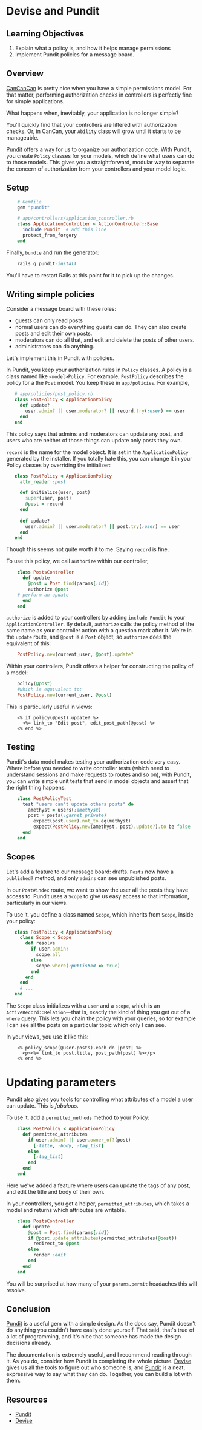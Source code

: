 # Devise and Pundit

## Learning Objectives

  1. Explain what a policy is, and how it helps manage permissions
  2. Implement Pundit policies for a message board.

## Overview

[CanCanCan](https://github.com/CanCanCommunity/cancancan) is pretty nice when you have a simple permissions model. For that matter, performing authorization checks in controllers is perfectly fine for simple applications.

What happens when, inevitably, your application is no longer simple?

You'll quickly find that your controllers are littered with authorization checks. Or, in CanCan, your `Ability` class will grow until it starts to be manageable.

[Pundit] offers a way for us to organize our authorization code. With Pundit, you create `Policy` classes for your models, which define what users can do to those models. This gives you a straightforward, modular way to separate the concern of authorization from your controllers and your model logic.

## Setup
```ruby
    # Gemfile
    gem "pundit"

    # app/controllers/application_controller.rb
    class ApplicationController < ActionController::Base
      include Pundit  # add this line
      protect_from_forgery
    end
```
Finally, `bundle` and run the generator:
```ruby
    rails g pundit:install
```
You'll have to restart Rails at this point for it to pick up the changes.

## Writing simple policies

Consider a message board with these roles:

   * guests can only read posts
   * normal users can do everything guests can do. They can also create posts and edit their own posts.
   * moderators can do all that, and edit and delete the posts of other users.
   * administrators can do anything.

Let's implement this in Pundit with policies.

In Pundit, you keep your authorization rules in `Policy` classes. A policy is a class named like `<model>Policy`. For example, `PostPolicy` describes the policy for a the `Post` model. You keep these in `app/policies`. For example,
```ruby
   # app/policies/post_policy.rb
   class PostPolicy < ApplicationPolicy
     def update?
       user.admin? || user.moderator? || record.try(:user) == user
     end
   end
```
This policy says that admins and moderators can update any post, and users who are neither of those things can update only posts they own.

`record` is the name for the model object. It is set in the `ApplicationPolicy` generated by the installer. If you totally hate this, you can change it in your Policy classes by overriding the initializer:
```ruby
   class PostPolicy < ApplicationPolicy
     attr_reader :post

     def initialize(user, post)
       super(user, post)
       @post = record
     end
     
     def update?
       user.admin? || user.moderator? || post.try(:user) == user
     end
   end
```
Though this seems not quite worth it to me. Saying `record` is fine.

To use this policy, we call `authorize` within our controller,
```ruby
    class PostsController
      def update
        @post = Post.find(params[:id])
        authorize @post
	# perform an update
      end
    end
```
`authorize` is added to your controllers by adding `include Pundit` to your `ApplicationController`. By default, `authorize` calls the policy method of the same name as your controller action with a question mark after it. We're in the `update` route, and `@post` is a `Post` object, so `authorize` does the equivalent of this:
```ruby
    PostPolicy.new(current_user, @post).update?
```
Within your controllers, Pundit offers a helper for constructing the policy of a model:
```ruby
    policy(@post)
    #which is equivalent to:
    PostPolicy.new(current_user, @post)
```
This is particularly useful in views:
```erb
    <% if policy(@post).update? %>
      <%= link_to "Edit post", edit_post_path(@post) %>
    <% end %>
```
## Testing

Pundit's data model makes testing your authorization code very easy. Where before you needed to write controller tests (which need to understand sessions and make requests to routes and so on), with Pundit, you can write simple unit tests that send in model objects and assert that the right thing happens.
```ruby
    class PostPolicyTest
      test "users can't update others posts" do
        amethyst = users(:amethyst)
        post = posts(:garnet_private)
	      expect(post.user).not_to eq(methyst)
	      expect(PostPolicy.new(amethyst, post).update?).to be false
      end
    end
```
## Scopes

Let's add a feature to our message board: drafts. `Posts` now have a `published?` method, and only `admins` can see unpublished posts.

In our `Post#index` route, we want to show the user all the posts they have access to. Pundit uses a `Scope` to give us easy access to that information, particularly in our views. 

To use it, you define a class named `Scope`, which inherits from `Scope`, inside your policy:
```ruby
   class PostPolicy < ApplicationPolicy
     class Scope < Scope
       def resolve
         if user.admin?
           scope.all
         else
           scope.where(:published => true)
         end
       end
     end
     # ...
   end
```
The `Scope` class initializes with a `user` and a `scope`, which is an `ActiveRecord::Relation`—that is, exactly the kind of thing you get out of a `where` query. This lets you chain the policy with your queries, so for example I can see all the posts on a particular topic which only I can see.

In your views, you use it like this:
```erb
    <% policy_scope(@user.posts).each do |post| %>
      <p><%= link_to post.title, post_path(post) %></p>
    <% end %>
```
# Updating parameters

Pundit also gives you tools for controlling what attributes of a model a user can update. This is *fabulous*.

To use it, add a `permitted_methods` method to your Policy:
```ruby
    class PostPolicy < ApplicationPolicy
      def permitted_attributes
        if user.admin? || user.owner_of?(post)
          [:title, :body, :tag_list]
        else
          [:tag_list]
        end
      end
    end
```
Here we've added a feature where users can update the tags of any post, and edit the title and body of their own.

In your controllers, you get a helper, `permitted_attributes`, which takes a model and returns which attributes are writable.
```ruby
    class PostsController
      def update
        @post = Post.find(params[:id])
        if @post.update_attributes(permitted_attributes(@post))
          redirect_to @post
        else
          render :edit
        end
      end
    end
```
You will be surprised at how many of your `params.permit` headaches this will resolve.

## Conclusion

[Pundit] is a useful gem with a simple design. As the docs say, Pundit doesn't do anything you couldn't have easily done yourself. That said, that's true of a lot of programming, and it's nice that someone has made the design decisions already.

The documentation is extremely useful, and I recommend reading through it. As you do, consider how Pundit is completing the whole picture. [Devise] gives us all the tools to figure out who someone is, and [Pundit] is a neat, expressive way to say what they can do. Together, you can build a lot with them.

## Resources
  * [Pundit]
  * [Devise]

[Devise]: https://github.com/plataformatec/devise
[Pundit]: https://github.com/elabs/pundit
